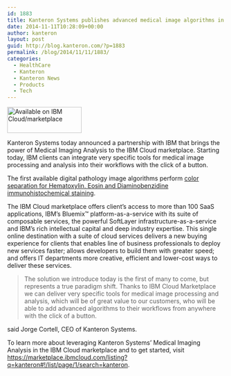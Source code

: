```yaml
---
id: 1883
title: Kanteron Systems publishes advanced medical image algorithms in IBM Cloud marketplace
date: 2014-11-11T10:28:09+00:00
author: kanteron
layout: post
guid: http://blog.kanteron.com/?p=1883
permalink: /blog/2014/11/11/1883/
categories:
  - HealthCare
  - Kanteron
  - Kanteron News
  - Products
  - Tech
---
```

<img class="aligncenter" src="https://developer.ibm.com/marketplace/wp-content/uploads/sites/30/2014/08/IBMCloudMarketplaceBadge_4.jpg" alt="Available on IBM Cloud/marketplace" width="172" height="60" />

Kanteron Systems today announced a partnership with IBM that brings the power of Medical Imaging Analysis to the IBM Cloud marketplace. Starting today, IBM clients can integrate very specific tools for medical image processing and analysis into their workflows with the click of a button.

The first available digital pathology image algorithms perform <a title="https://marketplace.ibmcloud.com/apps/2863?restoreSearch=true#!overview" href="https://marketplace.ibmcloud.com/apps/2863?restoreSearch=true#!overview" target="_blank">color separation for Hematoxylin, Eosin and Diaminobenzidine immunohistochemical staining</a>.

The IBM Cloud marketplace offers client’s access to more than 100 SaaS applications, IBM&#8217;s Bluemix™ platform-as-a-service with its suite of composable services, the powerful SoftLayer infrastructure-as-a-service and IBM&#8217;s rich intellectual capital and deep industry expertise. This single online destination with a suite of cloud services delivers a new buying experience for clients that enables line of business professionals to deploy new services faster; allows developers to build them with greater speed; and offers IT departments more creative, efficient and lower-cost ways to deliver these services.

> The solution we introduce today is the first of many to come, but represents a true paradigm shift. Thanks to IBM Cloud Marketplace we can deliver very specific tools for medical image processing and analysis, which will be of great value to our customers, who will be able to add advanced algorithms to their workflows from anywhere with the click of a button.

said Jorge Cortell, CEO of Kanteron Systems.

To learn more about leveraging Kanteron Systems&#8217; Medical Imaging Analysis in the IBM Cloud marketplace and to get started, visit <a title="https://marketplace.ibmcloud.com/listing?q=kanteron#!/list/page/1/search=kanteron" href="https://marketplace.ibmcloud.com/listing?q=kanteron#!/list/page/1/search=kanteron" target="_blank">https://marketplace.ibmcloud.com/listing?q=kanteron#!/list/page/1/search=kanteron</a>.